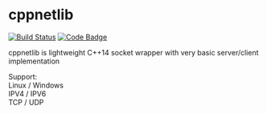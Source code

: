 # cppnetlib

[![Build Status](https://travis-ci.org/Petr-Hric/cppnetlib.svg?branch=master)](https://travis-ci.org/Petr-Hric/cppnetlib)
[![Code Badge](https://www.codacy.com/manual/Petr-Hric/cppnetlib?utm_source=github.com&utm_medium=referral&utm_content=Petr-Hric/cppnetlib&utm_campaign=Badge_Grade_Dashboard)](https://app.codacy.com/manual/Petr-Hric/cppnetlib)

cppnetlib is lightweight C++14 socket wrapper with very basic server/client implementation

Support: \
Linux / Windows \
IPV4 / IPV6 \
TCP / UDP
